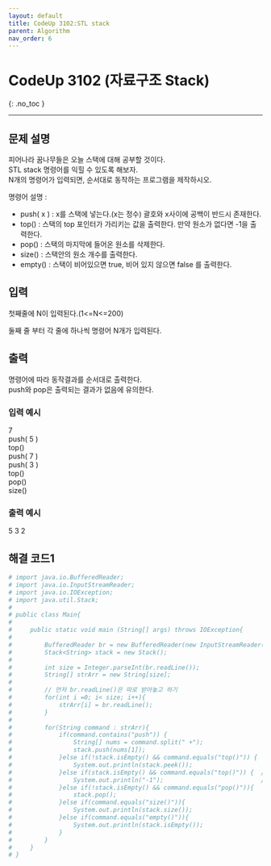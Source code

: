```yaml
---
layout: default
title: CodeUp 3102:STL stack
parent: Algorithm
nav_order: 6
---
```


# CodeUp 3102 (자료구조 Stack)
{: .no_toc }

---

## 문제 설명

피어나라 꿈나무들은 오늘 스택에 대해 공부할 것이다.  
STL stack 명령어를 익힐 수 있도록 해보자.  
N개의 명령어가 입력되면, 순서대로 동작하는 프로그램을 제작하시오.  

명령어 설명 :  

- push( x ) : x를 스택에 넣는다.(x는 정수) 괄호와 x사이에 공백이 반드시 존재한다.
- top() : 스택의 top 포인터가 가리키는 값을 출력한다.  만약 원소가 없다면 -1을 출력한다.
- pop() : 스택의 마지막에 들어온 원소를 삭제한다.
- size() : 스택안의 원소 개수를 출력한다.
- empty() : 스택이 비어있으면 true, 비어 있지 않으면 false 를 출력한다.


## 입력

첫째줄에 N이 입력된다.(1<=N<=200)  

둘째 줄 부터 각 줄에 하나씩 명령어 N개가 입력된다.  

## 출력


명령어에 따라 동작결과를 순서대로 출력한다.  
push와 pop은 출력되는 결과가 없음에 유의한다.  

### 입력 예시

7  
push( 5 )  
top()  
push( 7 )  
push( 3 )  
top()  
pop()  
size()  

### 출력 예시

5
3
2

## 해결 코드1
```yaml
# import java.io.BufferedReader;
# import java.io.InputStreamReader;
# import java.io.IOException;
# import java.util.Stack;
# 
# public class Main{
# 
#     public static void main (String[] args) throws IOException{
# 
#         BufferedReader br = new BufferedReader(new InputStreamReader(System.in));
#         Stack<String> stack = new Stack();
# 
#         int size = Integer.parseInt(br.readLine());
#         String[] strArr = new String[size];
# 
#         // 먼저 br.readLine()은 따로 받아놓고 하기
#         for(int i =0; i< size; i++){
#             strArr[i] = br.readLine();
#         }
# 
#         for(String command : strArr){
#             if(command.contains("push")) {
#                 String[] nums = command.split(" +");
#                 stack.push(nums[1]);
#             }else if(!stack.isEmpty() && command.equals("top()")) {
#                 System.out.println(stack.peek());
#             }else if(stack.isEmpty() && command.equals("top()")) {  // java api stack의 peek()는 비어있으면 -1을 반환하지 않고
#                 System.out.println("-1");                           // Throws: EmptyStackException - if this stack is empty.
#             }else if(!stack.isEmpty() && command.equals("pop()")){
#                 stack.pop();
#             }else if(command.equals("size()")){
#                 System.out.println(stack.size());
#             }else if(command.equals("empty()")){
#                 System.out.println(stack.isEmpty());
#             }
#         }
#     }
# }
```